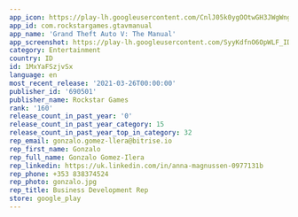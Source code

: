 ```yaml
---
app_icon: https://play-lh.googleusercontent.com/CnlJ05k0ygOOtwGH3JWgWngwkV3B8j_7t7_opigALl5MxGH360hSxgcPbHjDS94pYH17
app_id: com.rockstargames.gtavmanual
app_name: 'Grand Theft Auto V: The Manual'
app_screenshot: https://play-lh.googleusercontent.com/SyyKdfnO6OpWLF_IDxvvKsiELbcC18DL5Kpm2kDKDViHnO1IUVRf2NmsX8gsTdtepg
category: Entertainment
country: ID
id: 1MxYaFSzjvSx
language: en
most_recent_release: '2021-03-26T00:00:00'
publisher_id: '690501'
publisher_name: Rockstar Games
rank: '160'
release_count_in_past_year: '0'
release_count_in_past_year_category: 15
release_count_in_past_year_top_in_category: 32
rep_email: gonzalo.gomez-llera@bitrise.io
rep_first_name: Gonzalo
rep_full_name: Gonzalo Gomez-Ilera
rep_linkedin: https://uk.linkedin.com/in/anna-magnussen-0977131b
rep_phone: +353 838374524
rep_photo: gonzalo.jpg
rep_title: Business Development Rep
store: google_play
---
```

